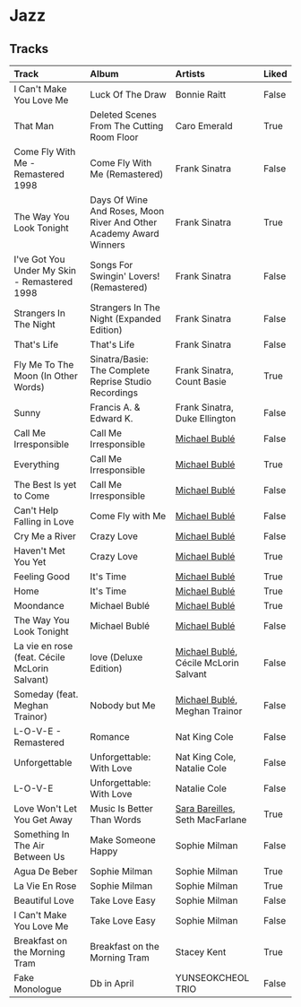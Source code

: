 # Jazz

## Tracks

| Track                                         | Album                                                              | Artists                                                                                       | Liked   |
|:----------------------------------------------|:-------------------------------------------------------------------|:----------------------------------------------------------------------------------------------|:--------|
| I Can't Make You Love Me                      | Luck Of The Draw                                                   | Bonnie Raitt                                                                                  | False   |
| That Man                                      | Deleted Scenes From The Cutting Room Floor                         | Caro Emerald                                                                                  | True    |
| Come Fly With Me - Remastered 1998            | Come Fly With Me (Remastered)                                      | Frank Sinatra                                                                                 | False   |
| The Way You Look Tonight                      | Days Of Wine And Roses, Moon River And Other Academy Award Winners | Frank Sinatra                                                                                 | True    |
| I've Got You Under My Skin - Remastered 1998  | Songs For Swingin' Lovers! (Remastered)                            | Frank Sinatra                                                                                 | False   |
| Strangers In The Night                        | Strangers In The Night (Expanded Edition)                          | Frank Sinatra                                                                                 | False   |
| That's Life                                   | That's Life                                                        | Frank Sinatra                                                                                 | False   |
| Fly Me To The Moon (In Other Words)           | Sinatra/Basie: The Complete Reprise Studio Recordings              | Frank Sinatra, Count Basie                                                                    | True    |
| Sunny                                         | Francis A. & Edward K.                                             | Frank Sinatra, Duke Ellington                                                                 | False   |
| Call Me Irresponsible                         | Call Me Irresponsible                                              | [Michael Bublé](../spotify-stats-jbrown1618/artists/michael_bubl_.md)                         | False   |
| Everything                                    | Call Me Irresponsible                                              | [Michael Bublé](../spotify-stats-jbrown1618/artists/michael_bubl_.md)                         | True    |
| The Best Is yet to Come                       | Call Me Irresponsible                                              | [Michael Bublé](../spotify-stats-jbrown1618/artists/michael_bubl_.md)                         | False   |
| Can't Help Falling in Love                    | Come Fly with Me                                                   | [Michael Bublé](../spotify-stats-jbrown1618/artists/michael_bubl_.md)                         | False   |
| Cry Me a River                                | Crazy Love                                                         | [Michael Bublé](../spotify-stats-jbrown1618/artists/michael_bubl_.md)                         | False   |
| Haven't Met You Yet                           | Crazy Love                                                         | [Michael Bublé](../spotify-stats-jbrown1618/artists/michael_bubl_.md)                         | True    |
| Feeling Good                                  | It's Time                                                          | [Michael Bublé](../spotify-stats-jbrown1618/artists/michael_bubl_.md)                         | True    |
| Home                                          | It's Time                                                          | [Michael Bublé](../spotify-stats-jbrown1618/artists/michael_bubl_.md)                         | True    |
| Moondance                                     | Michael Bublé                                                      | [Michael Bublé](../spotify-stats-jbrown1618/artists/michael_bubl_.md)                         | True    |
| The Way You Look Tonight                      | Michael Bublé                                                      | [Michael Bublé](../spotify-stats-jbrown1618/artists/michael_bubl_.md)                         | False   |
| La vie en rose (feat. Cécile McLorin Salvant) | love (Deluxe Edition)                                              | [Michael Bublé](../spotify-stats-jbrown1618/artists/michael_bubl_.md), Cécile McLorin Salvant | False   |
| Someday (feat. Meghan Trainor)                | Nobody but Me                                                      | [Michael Bublé](../spotify-stats-jbrown1618/artists/michael_bubl_.md), Meghan Trainor         | False   |
| L-O-V-E - Remastered                          | Romance                                                            | Nat King Cole                                                                                 | False   |
| Unforgettable                                 | Unforgettable: With Love                                           | Nat King Cole, Natalie Cole                                                                   | False   |
| L-O-V-E                                       | Unforgettable: With Love                                           | Natalie Cole                                                                                  | False   |
| Love Won't Let You Get Away                   | Music Is Better Than Words                                         | [Sara Bareilles](../spotify-stats-jbrown1618/artists/sara_bareilles.md), Seth MacFarlane      | True    |
| Something In The Air Between Us               | Make Someone Happy                                                 | Sophie Milman                                                                                 | False   |
| Agua De Beber                                 | Sophie Milman                                                      | Sophie Milman                                                                                 | True    |
| La Vie En Rose                                | Sophie Milman                                                      | Sophie Milman                                                                                 | True    |
| Beautiful Love                                | Take Love Easy                                                     | Sophie Milman                                                                                 | False   |
| I Can't Make You Love Me                      | Take Love Easy                                                     | Sophie Milman                                                                                 | False   |
| Breakfast on the Morning Tram                 | Breakfast on the Morning Tram                                      | Stacey Kent                                                                                   | True    |
| Fake Monologue                                | Db in April                                                        | YUNSEOKCHEOL TRIO                                                                             | False   |